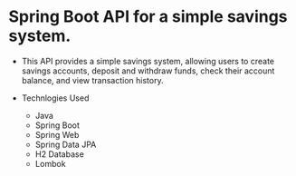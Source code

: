 # Spring Boot API for a simple savings system.

 + This API provides a simple savings system, allowing users to create savings accounts, deposit and withdraw funds, check their account balance, and view transaction history.
    
  + Technlogies Used
     + Java
     + Spring Boot
     + Spring Web
     + Spring Data JPA
     + H2 Database
     + Lombok
     
    

